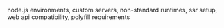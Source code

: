 node.js environments, custom servers, non-standard runtimes, ssr setup, web api compatibility, polyfill requirements